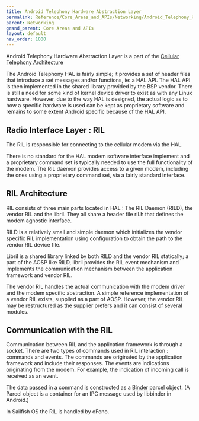 ```yaml
---
title: Android Telephony Hardware Abstraction Layer
permalink: Reference/Core_Areas_and_APIs/Networking/Android_Telephony_Hardware_Abstraction_Layer/
parent: Networking
grand_parent: Core Areas and APIs
layout: default
nav_order: 1000
---
```


Android Telephony Hardware Abstraction Layer is a part of the [Cellular
Telephony Architecture](/Reference/Core_Areas_and_APIs/Networking/Cellular_Telephony_Architecture)

The Android Telephony HAL is fairly simple; it provides a set of header
files that introduce a set messages and/or functions, ie: a HAL API. The
HAL API is then implemented in the shared library provided by the BSP
vendor. There is still a need for some kind of kernel device driver to
exist as with any Linux hardware. However, due to the way HAL is
designed, the actual logic as to how a specific hardware is used can be
kept as proprietary software and remains to some extent Android specific
because of the HAL API.

## Radio Interface Layer : RIL

The RIL is responsible for connecting to the cellular modem via the HAL.

There is no standard for the HAL modem software interface implement and
a proprietary command set is typically needed to use the full
functionality of the modem. The RIL daemon provides access to a given
modem, including the ones using a proprietary command set, via a fairly
standard interface.

## RIL Architecture

RIL consists of three main parts located in HAL : The RIL Daemon (RILD),
the vendor RIL and the libril. They all share a header file ril.h that
defines the modem agnostic interface.

RILD is a relatively small and simple daemon which initializes the
vendor specific RIL implementation using configuration to obtain the
path to the vendor RIL device file.

Libril is a shared library linked by both RILD and the vendor RIL
statically; a part of the AOSP like RILD, libril provides the RIL event
mechanism and implements the communication mechanism between the
application framework and vendor RIL.

The vendor RIL handles the actual communication with the modem driver
and the modem specific abstraction. A simple reference implementation of
a vendor RIL exists, supplied as a part of AOSP. However, the vendor RIL
may be restructured as the supplier prefers and it can consist of
several modules.

## Communication with the RIL

Communication between RIL and the application framework is through a
socket. There are two types of commands used in RIL interaction :
commands and events. The commands are originated by the application
framework and include their responses. The events are indications
originating from the modem. For example, the indication of incoming call
is received as an event.

The data passed in a command is constructed as a
[Binder](/Binder "brokenlink") parcel object. (A Parcel object is a
container for an IPC message used by libbinder in Android.)

In Sailfish OS the RIL is handled by oFono.
